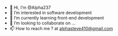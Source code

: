 - 👋 Hi, I’m @Alpha237
- 👀 I’m interested in software development 
- 🌱 I’m currently learning front-end development 
- 💞️ I’m looking to collaborate on ...
- 📫 How to reach me ? at alphasteve410@gmail.com

<!---
Alpha237/Alpha237 is a ✨ special ✨ repository because its `README.md` (this file) appears on your GitHub profile.
You can click the Preview link to take a look at your changes.
--->
